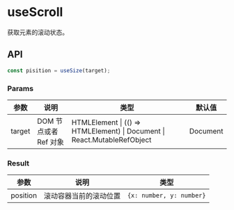 # useScroll

获取元素的滚动状态。

## API

```ts
const pisition = useSize(target);
```

### Params

| 参数    | 说明                                         | 类型                   | 默认值 |
|---------|----------------------------------------------|------------------------|--------|
| target | DOM 节点或者 Ref 对象  |  HTMLElement \| (() => HTMLElement) \| Document \| React.MutableRefObject  | Document    |

### Result

| 参数 | 说明     | 类型 |
|------|----------|------|
| position | 滚动容器当前的滚动位置 | `{x: number, y: number}`  |

